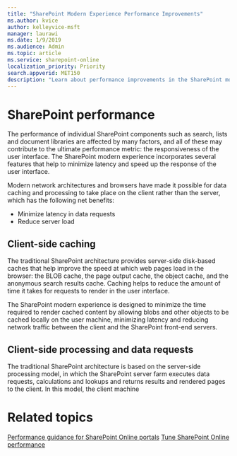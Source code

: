 ```yaml
---
title: "SharePoint Modern Experience Performance Improvements"
ms.author: kvice
author: kelleyvice-msft
manager: laurawi
ms.date: 1/9/2019
ms.audience: Admin
ms.topic: article
ms.service: sharepoint-online
localization_priority: Priority
search.appverid: MET150
description: "Learn about performance improvements in the SharePoint modern experience."
---
```


# SharePoint performance

The performance of individual SharePoint components such as search, lists and document libraries are affected by many factors, and all of these may contribute to the ultimate performance metric: the responsiveness of the user interface. The SharePoint modern experience incorporates several features that help to minimize latency and speed up the response of the user interface.

Modern network architectures and browsers have made it possible for data caching and processing to take place on the client rather than the server, which has the following net benefits:

+ Minimize latency in data requests
+ Reduce server load

## Client-side caching

The traditional SharePoint architecture provides server-side disk-based caches that help improve the speed at which web pages load in the browser: the BLOB cache, the page output cache, the object cache, and the anonymous search results cache. Caching helps to reduce the amount of time it takes for requests to render in the user interface.

The SharePoint modern experience is designed to minimize the time required to render cached content by allowing blobs and other objects to be cached locally on the user machine, minimizing latency and reducing network traffic between the client and the SharePoint front-end servers.

## Client-side processing and data requests

The traditional SharePoint architecture is based on the server-side processing model, in which the SharePoint server farm executes data requests, calculations and lookups and returns results and rendered pages to the client. In this model, the client machine 

# Related topics

[Performance guidance for SharePoint Online portals](https://docs.microsoft.com/en-us/sharepoint/dev/solution-guidance/portal-performance)
[Tune SharePoint Online performance](https://docs.microsoft.com/en-us/office365/enterprise/tune-sharepoint-online-performance)